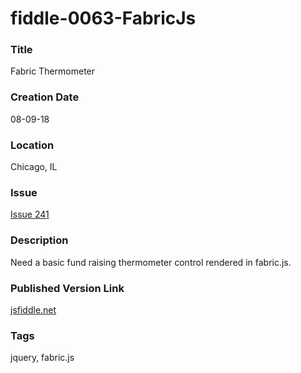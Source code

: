 fiddle-0063-FabricJs
======


### Title

Fabric Thermometer


### Creation Date

08-09-18


### Location

Chicago, IL


### Issue

[Issue 241](https://github.com/bradyhouse/house/issues/241)


### Description

Need a basic fund raising thermometer control rendered in fabric.js.


### Published Version Link

[jsfiddle.net](https://jsfiddle.net/bradyhouse/9zmjhu32/)


### Tags

jquery, fabric.js
